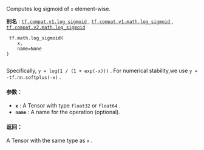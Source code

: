 Computes log sigmoid of  `x`  element-wise.

**别名** : [ `tf.compat.v1.log_sigmoid` ](/api_docs/python/tf/math/log_sigmoid), [ `tf.compat.v1.math.log_sigmoid` ](/api_docs/python/tf/math/log_sigmoid), [ `tf.compat.v2.math.log_sigmoid` ](/api_docs/python/tf/math/log_sigmoid)

```
 tf.math.log_sigmoid(
    x,
    name=None
)
 
```

Specifically,  `y = log(1 / (1 + exp(-x)))` .  For numerical stability,we use  `y = -tf.nn.softplus(-x)` .

#### 参数：
- **`x`** : A Tensor with type  `float32`  or  `float64` .
- **`name`** : A name for the operation (optional).


#### 返回：
A Tensor with the same type as  `x` .

